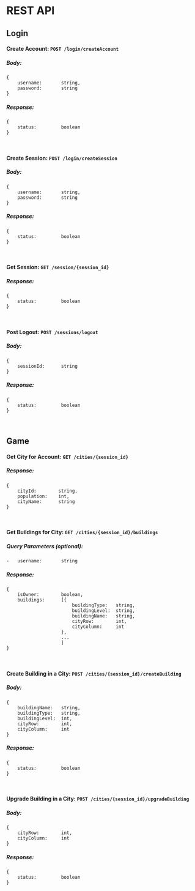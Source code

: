 # REST API

## Login

#### Create Account: `POST /login/createAccount`
##### Body:
```
{
    username:       string,
    password:       string
}
```

##### Response:
```
{
    status:         boolean
}
```

</br>

#### Create Session: `POST /login/createSession`
##### Body:
```
{
    username:       string,
    password:       string
}
```

##### Response:
```
{
    status:         boolean
}
```

</br>

#### Get Session: `GET /session/{session_id}`
##### Response:

```
{
    status:         boolean
}
```

</br>

#### Post Logout: `POST /sessions/logout`
##### Body:
```
{
    sessionId:      string
}
```

##### Response:
```
{
    status:         boolean
}
```

</br>

## Game

#### Get City for Account: `GET /cities/{session_id}`
##### Response:
```
{
    cityId:        string,
    population:    int,
    cityName:      string
}
```

</br>

#### Get Buildings for City: `GET /cities/{session_id}/buildings`
##### Query Parameters (optional):

```
-   username:       string
```

##### Response:
```
{
    isOwner:        boolean,
    buildings:      [{
                        buildingType:   string,
                        buildingLevel:  string,
                        buildingName:   string,
                        cityRow:        int,
                        cityColumn:     int
                    },
                    ...
                    ]
}
```

</br>

#### Create Building in a City: `POST /cities/{session_id}/createBuilding`
##### Body:
```
{
    buildingName:   string,
    buildingType:   string,
    buildingLevel:  int,
    cityRow:        int,
    cityColumn:     int
}
```

##### Response:
```
{
    status:         boolean
}
```

</br>

#### Upgrade Building in a City: `POST /cities/{session_id}/upgradeBuilding`
##### Body:
```
{
    cityRow:        int,
    cityColumn:     int
}
```

##### Response:
```
{
    status:         boolean
}
```
